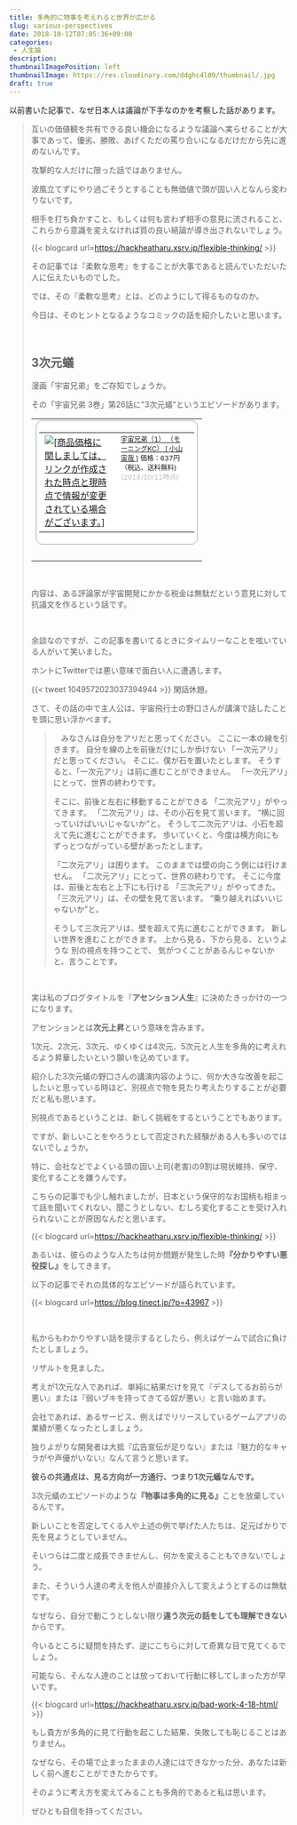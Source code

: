 ```yaml
---
title: 多角的に物事を考えれると世界が広がる
slug: various-perspectives
date: 2018-10-12T07:05:36+09:00
categories: 
 - 人生論
description: 
thumbnailImagePosition: left
thumbnailImage: https://res.cloudinary.com/ddghc4l09/thumbnail/.jpg
draft: true
---
```


<!--more-->

以前書いた記事で、なぜ日本人は議論が下手なのかを考察した話があります。
<blockquote>互いの価値観を共有できる良い機会になるような議論へ実らせることが大事であって、優劣、勝敗、あげくただの罵り合いになるだけだから先に進めないんです。

攻撃的な人だけに限った話ではありません。

波風立てずにやり過ごそうとすることも無価値で頭が固い人となんら変わりないです。

相手を打ち負かすこと、もしくは何も言わず相手の意見に流されること、これらから意識を変えなければ質の良い結論が導き出されないでしょう。

{{< blogcard url=https://hackheatharu.xsrv.jp/flexible-thinking/ >}}&nbsp;

その記事では『柔軟な思考』をすることが大事であると読んでいただいた人に伝えたいものでした。

では、その『柔軟な思考』とは、どのようにして得るものなのか。

今日は、そのヒントとなるようなコミックの話を紹介したいと思います。

&nbsp;
<h2>3次元蟻</h2>
漫画「宇宙兄弟」をご存知でしょうか。

その「宇宙兄弟 3巻」第26話に"3次元蟻"というエピソードがあります。
<table border="0" cellspacing="0" cellpadding="0">
<tbody>
<tr>
<td>
<div style="border: 1px solid #95a5a6; border-radius: .75rem; background-color: #ffffff; width: 280px; margin: 0px; padding: 5px; text-align: center; overflow: hidden;">
<table>
<tbody>
<tr>
<td style="width: 128px;"><a style="word-wrap: break-word;" href="https://hb.afl.rakuten.co.jp/hgc/172b7290.eaf4fd1b.172b7291.09443899/?pc=https%3A%2F%2Fitem.rakuten.co.jp%2Fbook%2F5530138%2F&amp;m=http%3A%2F%2Fm.rakuten.co.jp%2Fbook%2Fi%2F12849118%2F&amp;link_type=picttext&amp;ut=eyJwYWdlIjoiaXRlbSIsInR5cGUiOiJwaWN0dGV4dCIsInNpemUiOiIxMjh4MTI4IiwibmFtIjoxLCJuYW1wIjoicmlnaHQiLCJjb20iOjEsImNvbXAiOiJkb3duIiwicHJpY2UiOjEsImJvciI6MSwiY29sIjoxLCJiYnRuIjoxfQ%3D%3D" target="_blank" rel="nofollow noopener"><img style="margin: 2px;" title="[商品価格に関しましては、リンクが作成された時点と現時点で情報が変更されている場合がございます。]" src="https://hbb.afl.rakuten.co.jp/hgb/172b7290.eaf4fd1b.172b7291.09443899/?me_id=1213310&amp;item_id=12849118&amp;m=https%3A%2F%2Fthumbnail.image.rakuten.co.jp%2F%400_mall%2Fbook%2Fcabinet%2F6749%2F9784063726749.jpg%3F_ex%3D80x80&amp;pc=https%3A%2F%2Fthumbnail.image.rakuten.co.jp%2F%400_mall%2Fbook%2Fcabinet%2F6749%2F9784063726749.jpg%3F_ex%3D128x128&amp;s=128x128&amp;t=picttext" alt="[商品価格に関しましては、リンクが作成された時点と現時点で情報が変更されている場合がございます。]" border="0" /></a></td>
<td style="vertical-align: top; width: 136px;">
<p style="font-size: 12px; line-height: 1.4em; text-align: left; margin: 0px; padding: 2px 6px; word-wrap: break-word;"><a style="word-wrap: break-word;" href="https://hb.afl.rakuten.co.jp/hgc/172b7290.eaf4fd1b.172b7291.09443899/?pc=https%3A%2F%2Fitem.rakuten.co.jp%2Fbook%2F5530138%2F&amp;m=http%3A%2F%2Fm.rakuten.co.jp%2Fbook%2Fi%2F12849118%2F&amp;link_type=picttext&amp;ut=eyJwYWdlIjoiaXRlbSIsInR5cGUiOiJwaWN0dGV4dCIsInNpemUiOiIxMjh4MTI4IiwibmFtIjoxLCJuYW1wIjoicmlnaHQiLCJjb20iOjEsImNvbXAiOiJkb3duIiwicHJpY2UiOjEsImJvciI6MSwiY29sIjoxLCJiYnRuIjoxfQ%3D%3D" target="_blank" rel="nofollow noopener">宇宙兄弟（1） （モーニングKC） [ 小山宙哉 ]</a>
価格：637円（税込、送料無料) <span style="color: #bbb;">(2018/10/11時点)</span></p>
</td>
</tr>
</tbody>
</table>
</div>
&nbsp;
<p style="color: #000000; font-size: 12px; line-height: 1.4em; margin: 5px; word-wrap: break-word;"></p>
</td>
</tr>
</tbody>
</table>
&nbsp;

内容は、ある評論家が宇宙開発にかかる税金は無駄だという意見に対して抗議文を作るという話です。

&nbsp;

余談なのですが、この記事を書いてるときにタイムリーなことを呟いている人がいて笑いました。

ホントにTwitterでは悪い意味で面白い人に遭遇します。

{{< tweet 1049572023037394944 >}}
閑話休題。

さて、その話の中で主人公は、宇宙飛行士の野口さんが講演で話したことを頭に思い浮かべます。
<blockquote>　みなさんは自分をアリだと思ってください。 ここに一本の線を引きます。 自分を線の上を前後だけにしか歩けない 「一次元アリ」だと思ってください。 そこに、僕が石を置いたとします。 そうすると、「一次元アリ」は前に進むことができません。 「一次元アリ」にとって、世界の終わりです。

そこに、前後と左右に移動することができる 「二次元アリ」がやってきます。 「二次元アリ」は、その小石を見て言います。 “横に回っていけばいいじゃないか”と。 そうして二次元アリは、小石を超えて先に進むことができます。 歩いていくと、今度は横方向にも ずっとつながっている壁があったとします。

「二次元アリ」は困ります。 このままでは壁の向こう側には行けません。 「二次元アリ」にとって、世界の終わりです。 そこに今度は、前後と左右と上下にも行ける 「三次元アリ」がやってきた。 「三次元アリ」は、その壁を見て言います。 “乗り越えればいいじゃないか”と。

そうして三次元アリは、壁を超えて先に進むことができます。 新しい世界を進むことができます。 上から見る、下から見る、というような 別の視点を持つことで、 気がつくことがあるんじゃないか と、言うことです。</blockquote>
&nbsp;

実は私のブログタイトルを『<strong>アセンション人生</strong>』に決めたきっかけの一つになります。

アセンションとは<strong>次元上昇</strong>という意味を含みます。

1次元、2次元、3次元、ゆくゆくは4次元、5次元と人生を多角的に考えれるよう昇華したいという願いを込めています。

紹介した3次元蟻の野口さんの講演内容のように、何か大きな改善を起こしたいと思っている時ほど、別視点で物を見たり考えたりすることが必要だと私も思います。

別視点であるということは、新しく挑戦をするということでもあります。

ですが、新しいことをやろうとして否定された経験がある人も多いのではないでしょうか。

特に、会社などでよくいる頭の固い上司(老害)の9割は現状維持、保守、変化することを嫌うんです。

こちらの記事でも少し触れましたが、日本という保守的なお国柄も相まって話を聞いてくれない、聞こうとしない、むしろ変化することを受け入れられないことが原因なんだと思います。

{{< blogcard url=https://hackheatharu.xsrv.jp/flexible-thinking/ >}}
&nbsp;

あるいは、彼らのような人たちは何か問題が発生した時<strong>『分かりやすい悪役探し』</strong>をしてきます。

以下の記事でそれの具体的なエピソードが語られています。

{{< blogcard url=https://blog.tinect.jp/?p=43967 >}}
&nbsp;

&nbsp;

私からもわかりやすい話を提示するとしたら、例えばゲームで試合に負けたとしましょう。

リザルトを見ました。

考えが1次元な人であれば、単純に結果だけを見て『デスしてるお前らが悪い』または『弱いブキを持ってきてる奴が悪い』と言い始めます。

会社であれば、あるサービス、例えばでリリースしているゲームアプリの業績が悪くなったとしましょう。

独りよがりな開発者は大抵『広告宣伝が足りない』または『魅力的なキャラがや声優がいない』なんて言うと思います。

<strong>彼らの共通点は、見る方向が一方通行、つまり1次元蟻なんです。</strong>

3次元蟻のエピソードのような<strong>『物事は多角的に見る』</strong>ことを放棄しているんです。

新しいことを否定してくる人や上述の例で挙げた人たちは、足元ばかりで先を見ようとしていません。

そいつらは二度と成長できませんし、何かを変えることもできないでしょう。

また、そういう人達の考えを他人が直接介入して変えようとするのは無駄です。

なぜなら、自分で動こうとしない限り<strong>違う次元の話をしても理解できない</strong>からです。

今いるところに疑問を持たず、逆にこちらに対して奇異な目で見てくるでしょう。

可能なら、そんな人達のことは放っておいて行動に移してしまった方が早いです。

{{< blogcard url=https://hackheatharu.xsrv.jp/bad-work-4-18-html/ >}}
&nbsp;

もし貴方が多角的に見て行動を起こした結果、失敗しても恥じることはありません。

なぜなら、その場で止まったままの人達にはできなかった分、あなたは新しく前へ進むことができたからです。

そのように考え方を変えてみることも多角的であると私は思います。

ぜひとも自信を持ってください。
